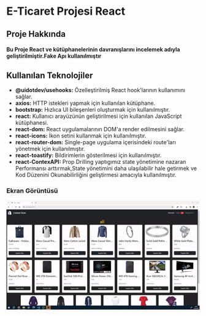 
# E-Ticaret Projesi React


## Proje Hakkında

<h4>Bu Proje React ve kütüphanelerinin davranışlarını incelemek adıyla geliştirilmiştir.Fake Apı kullanılmıştır </h4>


## Kullanılan Teknolojiler

- **@uidotdev/usehooks:** Özelleştirilmiş React hook'larının kullanımını sağlar.
- **axios:** HTTP istekleri yapmak için kullanılan kütüphane.
- **bootstrap:** Hızlıca UI bileşenleri oluşturmak için kullanılmıştır.
- **react:** Kullanıcı arayüzünün geliştirilmesi için kullanılan JavaScript kütüphanesi.
- **react-dom:** React uygulamalarının DOM'a render edilmesini sağlar.
- **react-icons:** İkon setini kullanmak için kullanılmıştır.
- **react-router-dom:** Single-page uygulama içerisindeki route'ları yönetmek için kullanılmıştır.
- **react-toastify:** Bildirimlerin gösterilmesi için kullanılmıştır.
- **react-ContexAPI:** Prop Drilling yaptıgımız state yönetimine nazaran Performansı arttırmak,State yönetimini daha ulaşılabilir hale getirmek ve Kod Düzenini Okunabilirliğini geliştirmesi amacıyla kullanılmıştır. 

### Ekran Görüntüsü

![](public/e-storereact.gif)
